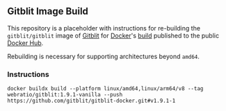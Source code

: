 ## Gitblit Image Build

This repository is a placeholder with instructions for re-building the `gitblit/gitblit` image of [Gitblit](http://gitblit.com/) for [Docker](https://www.docker.com/)'s [build](https://registry.hub.docker.com/u/webratio/phonegap/) published to the public [Docker Hub](https://hub.docker.com/).

Rebuilding is necessary for supporting architectures beyond `amd64`.

### Instructions

    docker buildx build --platform linux/amd64,linux/arm64/v8 --tag webratio/gitblit:1.9.1-vanilla --push https://github.com/gitblit/gitblit-docker.git#v1.9.1-1

